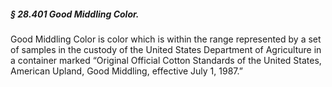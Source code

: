 ##### § 28.401 Good Middling Color. #####

Good Middling Color is color which is within the range represented by a set of samples in the custody of the United States Department of Agriculture in a container marked “Original Official Cotton Standards of the United States, American Upland, Good Middling, effective July 1, 1987.”
